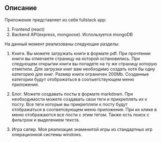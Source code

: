 ## Описание

Приложение представляет из себя fullstack app:
1. Frontend (react)
2. Backend API(express, mongoose). Используется mongoDB
   

На данный момент реализованы следующие разделы:
1. Книги. Вы можете загружать книги в формате pdf. При прочтении книги вы отмечаете 
   страницу на которой остановились. При следующем открытии книги вы попадете на ту же 
   страницу которую отметили. Для загрузки книг вам необходимо создать хотя бы одну категорию для книг.
   Размер книги ограничен 200Mb. Созданные категории будут отображаться в соотыетствующем меню приложения.

2. Блог. Можете создавать посты в формате markdown. При необходимости можете создавать свои теги и прикреплять их
   к посту. Все теги которые вы прикрепляли к посту будут отображаться в соответсвующем меню приложения. При их клике в 
   меню отображаются все пости с этим тегом. Также есть поиск с фильтром и выделением текста.

3. Игра сапер. Моя реализация знаменитой игры из стандартных игр операционной системы windows. 
